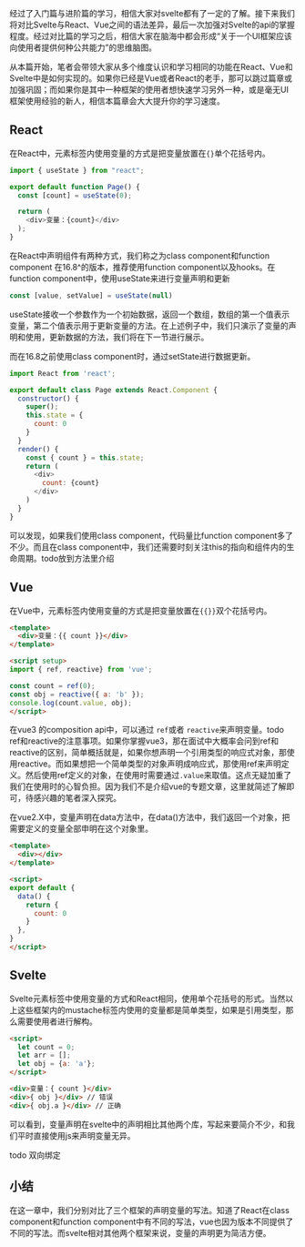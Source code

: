 经过了入门篇与进阶篇的学习，相信大家对svelte都有了一定的了解。接下来我们将对比Svelte与React、Vue之间的语法差异，最后一次加强对Svelte的api的掌握程度。经过对比篇的学习之后，相信大家在脑海中都会形成“关于一个UI框架应该向使用者提供何种公共能力”的思维脑图。

从本篇开始，笔者会带领大家从多个维度认识和学习相同的功能在React、Vue和Svelte中是如何实现的。如果你已经是Vue或者React的老手，那可以跳过篇章或加强巩固；而如果你是其中一种框架的使用者想快速学习另外一种，或是毫无UI框架使用经验的新人，相信本篇章会大大提升你的学习速度。

## React
在React中，元素标签内使用变量的方式是把变量放置在`{}`单个花括号内。
```javascript
import { useState } from "react";

export default function Page() {
  const [count] = useState(0);

  return (
    <div>变量：{count}</div>
  );
}
```

在React中声明组件有两种方式，我们称之为class component和function component
在16.8^的版本，推荐使用function component以及hooks。在function component中，使用useState来进行变量声明和更新

```javascript
const [value, setValue] = useState(null)
```

useState接收一个参数作为一个初始数据，返回一个数组，数组的第一个值表示变量，第二个值表示用于更新变量的方法。在上述例子中，我们只演示了变量的声明和使用，更新数据的方法，我们将在下一节进行展示。

而在16.8之前使用class component时，通过setState进行数据更新。

```javascript
import React from 'react';

export default class Page extends React.Component {
  constructor() {
    super();
    this.state = {
      count: 0
    }
  }
  render() {
    const { count } = this.state;
    return (
      <div>
        count: {count}
      </div>
    )
  }
}
```

可以发现，如果我们使用class component，代码量比function component多了不少。而且在class component中，我们还需要时刻关注this的指向和组件内的生命周期。todo放到方法里介绍

## Vue
在Vue中，元素标签内使用变量的方式是把变量放置在`{{}}`双个花括号内。
```html
<template>
  <div>变量：{{ count }}</div>
</template>

<script setup>
import { ref, reactive} from 'vue';

const count = ref(0);
const obj = reactive({ a: 'b' });
console.log(count.value, obj);
</script>
```

在vue3 的composition api中，可以通过 `ref`或者 `reactive`来声明变量。todo ref和reactive的注意事项。如果你掌握vue3，那在面试中大概率会问到ref和reactive的区别，简单概括就是，如果你想声明一个引用类型的响应式对象，那使用reactive。而如果想把一个简单类型的对象声明成响应式，那使用ref来声明定义。然后使用ref定义的对象，在使用时需要通过`.value`来取值。这点无疑加重了我们在使用时的心智负担。因为我们不是介绍vue的专题文章，这里就简述了解即可，待感兴趣的笔者深入探究。

在vue2.X中，变量声明在data方法中，在data()方法中，我们返回一个对象，把需要定义的变量全部申明在这个对象里。

```html
<template>
  <div></div>
</template>

<script>
export default {
  data() {
    return {
      count: 0
    }
  },
}
</script>
```

## Svelte
Svelte元素标签中使用变量的方式和React相同，使用单个花括号的形式。当然以上这些框架内的mustache标签内使用的变量都是简单类型，如果是引用类型，那么需要使用者进行解构。
```html
<script>
  let count = 0;
  let arr = [];
  let obj = {a: 'a'};
</script>

<div>变量：{ count }</div>
<div>{ obj }</div> // 错误
<div>{ obj.a }</div> // 正确
```

可以看到，变量声明在svelte中的声明相比其他两个库，写起来要简介不少，和我们平时直接使用js来声明变量无异。

todo 双向绑定

## 小结
在这一章中，我们分别对比了三个框架的声明变量的写法。知道了React在class component和function component中有不同的写法，vue也因为版本不同提供了不同的写法。而svelte相对其他两个框架来说，变量的声明更为简洁方便。